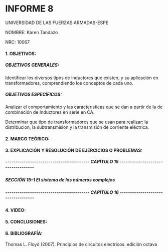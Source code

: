 # INFORME 8

UNIVERSIDAD DE LAS FUERZAS ARMADAS-ESPE

NOMBRE: Karen Tandazo

NRC: 10067

#### 1. OBJETIVOS:

##### OBJETIVOS GENERALES:

Identificar los diversos tipos de inductores que existen, y su aplicación en transformadores, comprendiendo los conceptos de cada uno.

##### OBJETIVOS ESPECÍFICOS:

Analizar el comportamiento y las características que se dan a partir de la de combinación de Inductores en serie en CA.

Determinar que tipo de transformadores que se usan para realizar: la distribucion, la subtransmision y la transmisión de corriente eléctrica.

#### 2. MARCO TEÓRICO:

#### 3. EXPLICACIÓN Y RESOLUCIÓN DE EJERCICIOS O PROBLEMAS:

##### ----------------------------------------- CAPÍTULO 15 -----------------------------------

##### SECCIÓN 15–1 El sistema de los números complejos 


##### ----------------------------------------- CAPÍTULO 16 -----------------------------------



#### 4. VIDEO:

#### 5. CONCLUSIONES:

#### 6. BIBLIOGRAFÍA:

Thomas L. Floyd (2007). Principios de circuitos electricos. edición octava
